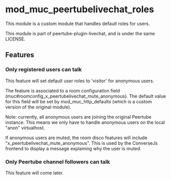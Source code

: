 <!--
SPDX-FileCopyrightText: 2024 John Livingston <https://www.john-livingston.fr/>

SPDX-License-Identifier: AGPL-3.0-only
-->

# mod_muc_peertubelivechat_roles

This module is a custom module that handles default roles for users.

This module is part of peertube-plugin-livechat, and is under the same LICENSE.

## Features

### Only registered users can talk

This feature will set default user roles to 'visitor' for anonymous users.

The feature is associated to a room configuration field (muc#roomconfig_x_peertubelivechat_mute_anonymous).
The default value for this field will be set by mod_muc_http_defaults (which is a custom version of the original module).

Note: currently, all anonymous users are joining the original Peertube instance.
This means we only have to handle anonymous users on the local "anon" virtualhost.

If anonymous users are muted, the room disco features will include "x_peertubelivechat_mute_anonymous".
This is used by the ConverseJs frontend to display a message explaining why the user is muted.

### Only Peertube channel followers can talk

This feature will come later.
